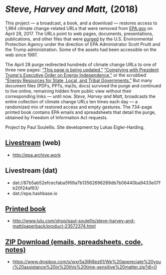 # *Steve, Harvey and Matt,* (2018)

This project — a broadcast, a book, and a download — restores access to 1,964 climate change-related URLs that were removed from [EPA.gov](http://www.epa.gov) on April 28, 2017. The URLs point to web pages, documents, presentations, publications, and other files that were [purged](https://www.washingtonpost.com/news/energy-environment/wp/2017/04/28/epa-website-removes-climate-science-site-from-public-view-after-two-decades/?utm_term=.da4068a9c17b) by the U.S. Environmental Protection Agency under the direction of EPA Administrator Scott Pruitt and the Trump administration. Some of the assets had been accessible on the web since 1997. 

The April 28 purge redirected hundreds of climate change URLs to one of three new pages: [“This page is being updated,”](https://www.epa.gov/sites/production/files/signpost/cc.html) [“Complying with President Trump's Executive Order on Energy Independence,”](https://www.epa.gov/energy-independence) or the scrubbed [“Energy Resources for State, Local, and Tribal Governments.”](https://www.epa.gov/statelocalenergy#) But many document files (PDFs, PPTs, mp3s, docs) survived the purge and continued to live online, remaining hidden from public view without their corresponding links — until now. *Steve, Harvey and Matt,* broadcasts the entire collection of climate change URLs ten times each day — a randomized mix of restored access and empty gestures. The 734-page printed book contains EPA emails and spreadsheets that detail the purge, obtained by Freedom of Information Act requests.

Project by Paul Soulellis. Site development by Lukas Eigler-Harding.


## [Livestream](http://epa.archive.work) (web)

* http://epa.archive.work

## Livestream (dat)

* dat://87b5ab52efcecfaba5f69a7b13562696289db7b06440ba9433e07fb20f24af93/ 
* dat://epa.hashbase.io

## [Printed book](http://www.lulu.com/shop/paul-soulellis/steve-harvey-and-matt/paperback/product-23572374.html)

* http://www.lulu.com/shop/paul-soulellis/steve-harvey-and-matt/paperback/product-23572374.html

## [ZIP Download (emails, spreadsheets, code, notes)](https://www.dropbox.com/s/wxr5a3l8j8pztl1/We%20appreciate%20your%20assistance%20in%20this%20time-sensitive%20matter.zip?dl=0) 

* https://www.dropbox.com/s/wxr5a3l8j8pztl1/We%20appreciate%20your%20assistance%20in%20this%20time-sensitive%20matter.zip?dl=0
